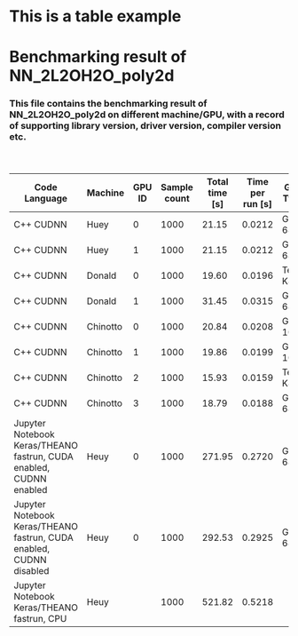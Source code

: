 # This is a table example

# Benchmarking result of NN_2L2OH2O_poly2d 

### This file contains the benchmarking result of NN_2L2OH2O_poly2d on different machine/GPU, with a record of supporting library version, driver version, compiler version etc.
### 
<br>

Code Language  |  Machine  |  GPU ID  |  Sample count  |  Total time [s]  |  **Time per run [s]**  |  GPU Type  |  Driver Version  |  Compiler  |  Compiler version  |  Supporting Lib 1  |  Supporting Lib 1 version  |  Supporting Lib 2  |  Supporting Lib 2 version  |  Supporting Lib 3  |  Supporting Lib 3 version  |  Supporting Lib 4  |  Supporting Lib 4 version
 --- | --- | --- | --- | --- | --- | --- | --- | --- | --- | --- | --- | --- | --- | --- | --- | --- | --- |
C++ CUDNN  |  Huey  |  0  |  1000  |  21.15  |  0.0212  |  GTX 680  |  375.26  |  g++  |  4.8.5  |  CUDA  |  8.0.61  |  CUDNN  |  6.0.21  |    |    |    |  
C++ CUDNN  |  Huey  |  1  |  1000  |  21.15  |  0.0212  |  GTX 680  |  375.26  |  g++  |  4.8.5  |  CUDA  |  8.0.61  |  CUDNN  |  6.0.21  |    |    |    |  
C++ CUDNN  |  Donald  |  0  |  1000  |  19.60  |  0.0196  |  Tesla K40c  |  375.26  |  g++  |  4.8.5  |  CUDA  |  8.0.61  |  CUDNN  |  6.0.21  |    |    |    |  
C++ CUDNN  |  Donald  |  1  |  1000  |  31.45  |  0.0315  |  GTX 680  |  375.26  |  g++  |  4.8.5  |  CUDA  |  8.0.61  |  CUDNN  |  6.0.21  |    |    |    |  
C++ CUDNN  |  Chinotto  |  0  |  1000  |  20.84  |  0.0208  |  GTX 1080  |  375.26  |  g++  |  4.8.5  |  CUDA  |  8.0.44  |  CUDNN  |  6.0.21  |    |    |    |  
C++ CUDNN  |  Chinotto  |  1  |  1000  |  19.86  |  0.0199  |  GTX 1080  |  375.26  |  g++  |  4.8.5  |  CUDA  |  8.0.44  |  CUDNN  |  6.0.21  |    |    |    |  
C++ CUDNN  |  Chinotto  |  2  |  1000  |  15.93  |  0.0159  |  Tesla K40c  |  375.26  |  g++  |  4.8.5  |  CUDA  |  8.0.44  |  CUDNN  |  6.0.21  |    |    |    |  
C++ CUDNN  |  Chinotto  |  3  |  1000  |  18.79  |  0.0188  |  GTX 680  |  375.26  |  g++  |  4.8.5  |  CUDA  |  8.0.44  |  CUDNN  |  6.0.21  |    |    |    |  
Jupyter Notebook Keras/THEANO fastrun, CUDA enabled, CUDNN enabled  |  Heuy  |  0  |  1000  |  271.95  |  0.2720  |  GTX 680  |  375.26  |  Python   |  3.6.1  |  CUDA  |  8.0.61  |  CUDNN  |  6.0.21  |  Keras  |  2.0.5  |  Theano  |  0.9.0-dev
Jupyter Notebook Keras/THEANO fastrun, CUDA enabled, CUDNN disabled  |  Heuy  |  0  |  1000  |  292.53  |  0.2925  |  GTX 680  |  375.26  |  Python   |  3.6.1  |  CUDA  |  8.0.61  |    |    |  Keras  |  2.0.5  |  Theano  |  0.9.0-dev
Jupyter Notebook Keras/THEANO fastrun, CPU  |  Heuy  |    |  1000  |  521.82  |  0.5218  |    |    |  Python   |  3.6.1  |    |    |    |    |  Keras  |  2.0.5  |  Theano  |  0.9.0-dev
